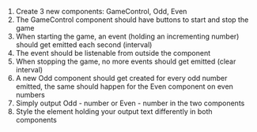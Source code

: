 1. Create 3 new components: GameControl, Odd, Even
2. The GameControl component should have buttons to start and stop the game
3. When starting the game, an event (holding an incrementing number) should get emitted each second (interval)
4. The event should be listenable from outside the component
5. When stopping the game, no more events should get emitted (clear interval)
6. A new Odd component should get created for every odd number emitted, the same should happen for the Even component on even numbers
7. Simply output Odd - number or Even - number in the two components
8. Style the element holding your output text differently in both components